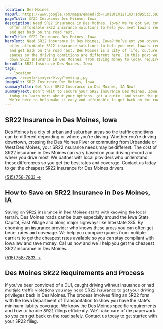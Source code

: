 ```yaml
---
location: Des Moines
mapUrl: https://www.google.com/maps/embed?pb=!1m18!1m12!1m3!1d95523.59271182308!2d-93.6890876425168!3d41.56681466389116!2m3!1f0!2f0!3f0!3m2!1i1024!2i768!4f13.1!3m3!1m2!1s0x87ee99a4c1611ee7%3A0x710028512691e4b2!2sDes%20Moines%2C%20IA%2C%20USA!5e0!3m2!1sen!2sca!4v1725817812637!5m2!1sen!2sca
pageTitle: SR22 Insurance Des Moines, Iowa
description: Need SR22 insurance in Des Moines, Iowa? We’ve got you covered! We
  offer affordable SR22 insurance solutions to help you meet Iowa’s requirements
  and get back on the road fast.
heroTitle: SR22 Insurance Des Moines, Iowa
heroText: Need SR22 insurance in Des Moines, Iowa? We’ve got you covered! We
  offer affordable SR22 insurance solutions to help you meet Iowa’s requirements
  and get back on the road fast. Des Moines is a city of life, culture and green
  spaces so the driving conditions are different here. In this post we’ll break
  down SR22 insurance in Des Moines, from saving money to local requirements.
heroAlt: SR22 Insurance Des Moines, Iowa
tags:
  - location
image: /assets/images/blog/landing.jpg
imageAlt: SR22 Insurance Des Moines, Iowa
summaryTitle: Get Your SR22 Insurance in Des Moines, IA Now!
summaryText: Don’t wait to secure your SR22 insurance Des Moines, Iowa. Call us
  today to learn more about your options, get a quote, and start the process.
  We’re here to help make it easy and affordable to get back on the road!
---
```

## SR22 Insurance in Des Moines, Iowa

Des Moines is a city of urban and suburban areas so the traffic conditions can be different depending on where you’re driving. Whether you’re driving downtown, crossing the Des Moines River or commuting from Urbandale or West Des Moines, your SR22 insurance needs may be different. The cost of SR22 insurance in Des Moines can vary based on your driving record and where you drive most. We partner with local providers who understand these differences so you get the best rates and coverage. Contact us today to get the cheapest SR22 insurance for Des Moines drivers.

[(515) 758-7833 &#8594;](tel:5157587833)

## How to Save on SR22 Insurance in Des Moines, IA

Saving on SR22 insurance in Des Moines starts with knowing the local terrain. Des Moines roads can be busy especially around the Iowa State Capitol, East Village and along major highways like Interstate 235. By choosing an insurance provider who knows these areas you can often get better rates and coverage. We help you compare quotes from multiple carriers to get the cheapest rates available so you can stay compliant with Iowa law and save money. Call us now and we’ll help you get the cheapest SR22 insurance in Des Moines.

[(515) 758-7833 &#8594;](tel:5157587833)

## Des Moines SR22 Requirements and Process

If you’ve been convicted of a DUI, caught driving without insurance or had multiple traffic violations you may need SR22 insurance to get your driving privileges back in Des Moines. The process involves filing an SR22 form with the Iowa Department of Transportation to show you have the state’s minimum liability coverage. We know the Des Moines specific requirements and how to handle SR22 filings efficiently. We’ll take care of the paperwork so you can get back on the road safely. Contact us today to get started with your SR22 filing.
